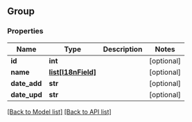 ## Group

### Properties
Name | Type | Description | Notes
------------ | ------------- | ------------- | -------------
**id** | **int** |  | [optional] 
**name** | [**list[I18nField]**](#I18nField) |  | [optional] 
**date_add** | **str** |  | [optional] 
**date_upd** | **str** |  | [optional] 

[[Back to Model list]](#documentation-for-models) [[Back to API list]](#documentation-for-api-endpoints)


